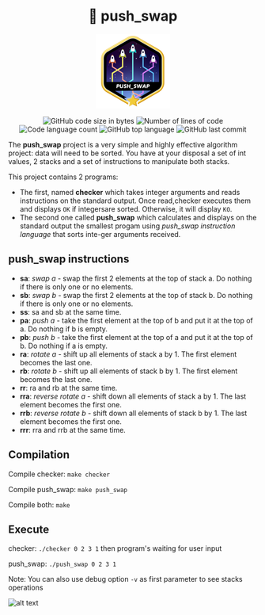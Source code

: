 <div align="center">

<h1 align="center">
	📖 push_swap
</h1>

<a href="https://github.com/simon-zerisenay/42_So_Long">![42 Badge](https://github.com/mcombeau/mcombeau/blob/main/42_badges/push_swapm.png)</a>

</div>

<p align="center">
	<img alt="GitHub code size in bytes" src="https://img.shields.io/github/languages/code-size/imafancydev/push_swap?color=lightblue" />
	<img alt="Number of lines of code" src="https://img.shields.io/tokei/lines/github/imafancydev/push_swap?color=critical" />
	<img alt="Code language count" src="https://img.shields.io/github/languages/count/imafancydev/push_swap?color=yellow" />
	<img alt="GitHub top language" src="https://img.shields.io/github/languages/top/imafancydev/push_swap?color=blue" />
	<img alt="GitHub last commit" src="https://img.shields.io/github/last-commit/imafancydev/push_swap?color=green" />
</p>

The **push_swap** project is a very simple and highly effective algorithm project: data will need to be sorted. You have at your disposal a set of int values, 2 stacks and a set of instructions to manipulate both stacks.

This project contains 2 programs:
- The first, named **checker** which takes integer arguments and reads instructions on the standard output. Once read,checker executes them and displays `OK` if integersare sorted. Otherwise, it will display `KO`.
- The second one called **push_swap** which calculates and displays on the standard output the smallest progam using *push_swap instruction language* that sorts inte-ger arguments received.

## push_swap instructions

- **sa**: *swap a* - swap the first 2 elements at the top of stack a. Do nothing if there is only one or no elements.
- **sb**: *swap b* - swap the first 2 elements at the top of stack b. Do nothing if there is only one or no elements.
- **ss**: sa and sb at the same time.
- **pa**: *push a* - take the first element at the top of b and put it at the top of a. Do nothing if b is empty.
- **pb**: *push b* - take the first element at the top of a and put it at the top of b. Do nothing if a is empty.
- **ra**: *rotate a* - shift up all elements of stack a by 1. The first element becomes the last one.
- **rb**: *rotate b* - shift up all elements of stack b by 1. The first element becomes the last one.
- **rr**: ra and rb at the same time.
- **rra**: *reverse rotate a* - shift down all elements of stack a by 1. The last element becomes the first one.
- **rrb**: *reverse rotate b* - shift down all elements of stack b by 1. The last element becomes the first one.
- **rrr**: rra and rrb at the same time.

## Compilation

Compile checker: `make checker`

Compile push_swap: `make push_swap`

Compile both: `make`

## Execute

checker: `./checker 0 2 3 1` then program's waiting for user input

push_swap: `./push_swap 0 2 3 1`

Note: You can also use debug option `-v` as first parameter to see stacks operations

![alt text](https://github.com/ska42/push_swap/blob/main/img/option_debug_example.png?raw=true)